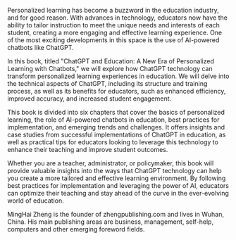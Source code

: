 

Personalized learning has become a buzzword in the education industry, and for good reason. With advances in technology, educators now have the ability to tailor instruction to meet the unique needs and interests of each student, creating a more engaging and effective learning experience. One of the most exciting developments in this space is the use of AI-powered chatbots like ChatGPT.

In this book, titled "ChatGPT and Education: A New Era of Personalized Learning with Chatbots," we will explore how ChatGPT technology can transform personalized learning experiences in education. We will delve into the technical aspects of ChatGPT, including its structure and training process, as well as its benefits for educators, such as enhanced efficiency, improved accuracy, and increased student engagement.

This book is divided into six chapters that cover the basics of personalized learning, the role of AI-powered chatbots in education, best practices for implementation, and emerging trends and challenges. It offers insights and case studies from successful implementations of ChatGPT in education, as well as practical tips for educators looking to leverage this technology to enhance their teaching and improve student outcomes.

Whether you are a teacher, administrator, or policymaker, this book will provide valuable insights into the ways that ChatGPT technology can help you create a more tailored and effective learning environment. By following best practices for implementation and leveraging the power of AI, educators can optimize their teaching and stay ahead of the curve in the ever-evolving world of education.

MingHai Zheng is the founder of zhengpublishing.com and lives in Wuhan, China. His main publishing areas are business, management, self-help, computers and other emerging foreword fields.
